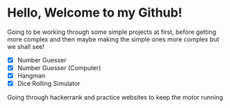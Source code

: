# Hello, Welcome to my Github!

Going to be working through some simple projects at first, before getting more complex and then maybe making the simple ones more complex but we shall see!

- [x] Number Guesser 
- [x] Number Guesser (Computer)
- [x] Hangman
- [x] Dice Rolling Simulator 

Going through hackerrank and practice websites to keep the motor running